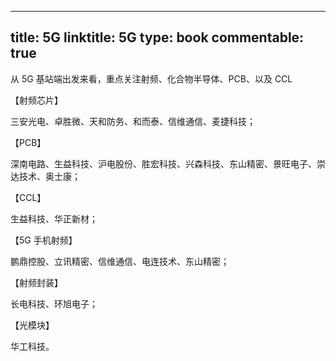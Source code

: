 
---
title: 5G
linktitle: 5G
type: book
commentable: true
---

从 5G 基站端出发来看，重点关注射频、化合物半导体、PCB、以及 CCL 

【射频芯片】

三安光电、卓胜微、天和防务、和而泰、信维通信、麦捷科技；

【PCB】

深南电路、生益科技、沪电股份、胜宏科技、兴森科技、东山精密、景旺电子、崇达技术、奥士康；

【CCL】

生益科技、华正新材；

【5G 手机射频】

鹏鼎控股、立讯精密、信维通信、电连技术、东山精密；

【射频封装】

长电科技、环旭电子；

【光模块】

华工科技。

    
